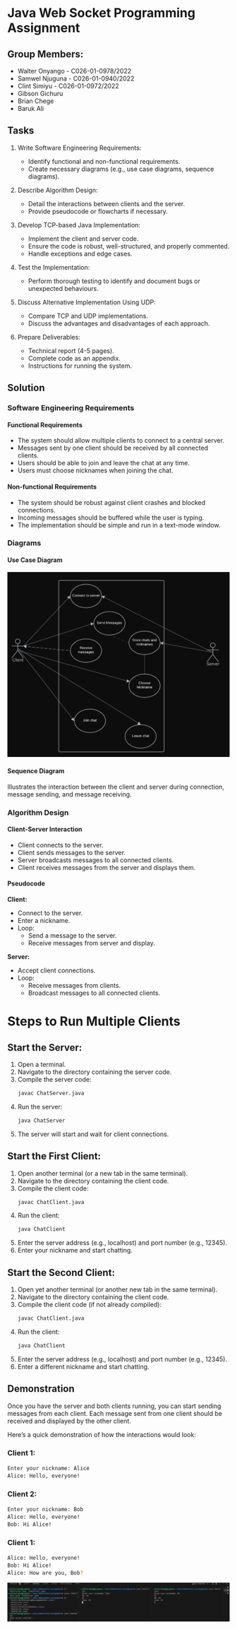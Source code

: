 # Java Web Socket Programming Assignment

## Group Members:
- Walter Onyango - C026-01-0978/2022
- Samwel Njuguna - C026-01-0940/2022
- Clint Simiyu - C026-01-0972/2022
- Gibson Gichuru
- Brian Chege
- Baruk Ali

## Tasks
1. Write Software Engineering Requirements:
   - Identify functional and non-functional requirements.
   - Create necessary diagrams (e.g., use case diagrams, sequence diagrams).

2. Describe Algorithm Design:
   - Detail the interactions between clients and the server.
   - Provide pseudocode or flowcharts if necessary.

3. Develop TCP-based Java Implementation:
   - Implement the client and server code.
   - Ensure the code is robust, well-structured, and properly commented.
   - Handle exceptions and edge cases.

4. Test the Implementation:
   - Perform thorough testing to identify and document bugs or unexpected behaviours.

5. Discuss Alternative Implementation Using UDP:
   - Compare TCP and UDP implementations.
   - Discuss the advantages and disadvantages of each approach.

6. Prepare Deliverables:
   - Technical report (4-5 pages).
   - Complete code as an appendix.
   - Instructions for running the system.

## Solution

### Software Engineering Requirements

#### Functional Requirements
- The system should allow multiple clients to connect to a central server.
- Messages sent by one client should be received by all connected clients.
- Users should be able to join and leave the chat at any time.
- Users must choose nicknames when joining the chat.

#### Non-functional Requirements
- The system should be robust against client crashes and blocked connections.
- Incoming messages should be buffered while the user is typing.
- The implementation should be simple and run in a text-mode window.

### Diagrams

#### Use Case Diagram

![Alt text](usecase.png)

#### Sequence Diagram
Illustrates the interaction between the client and server during connection, message sending, and message receiving.

### Algorithm Design

#### Client-Server Interaction
- Client connects to the server.
- Client sends messages to the server.
- Server broadcasts messages to all connected clients.
- Client receives messages from the server and displays them.

#### Pseudocode

**Client:**
- Connect to the server.
- Enter a nickname.
- Loop:
  - Send a message to the server.
  - Receive messages from server and display.

**Server:**
- Accept client connections.
- Loop:
  - Receive messages from clients.
  - Broadcast messages to all connected clients.

# Steps to Run Multiple Clients

## Start the Server:
1. Open a terminal.
2. Navigate to the directory containing the server code.
3. Compile the server code:
    ```sh
    javac ChatServer.java
    ```
4. Run the server:
    ```sh
    java ChatServer
    ```
5. The server will start and wait for client connections.

## Start the First Client:
1. Open another terminal (or a new tab in the same terminal).
2. Navigate to the directory containing the client code.
3. Compile the client code:
    ```sh
    javac ChatClient.java
    ```
4. Run the client:
    ```sh
    java ChatClient
    ```
5. Enter the server address (e.g., localhost) and port number (e.g., 12345).
6. Enter your nickname and start chatting.

## Start the Second Client:
1. Open yet another terminal (or another new tab in the same terminal).
2. Navigate to the directory containing the client code.
3. Compile the client code (if not already compiled):
    ```sh
    javac ChatClient.java
    ```
4. Run the client:
    ```sh
    java ChatClient
    ```
5. Enter the server address (e.g., localhost) and port number (e.g., 12345).
6. Enter a different nickname and start chatting.

## Demonstration
Once you have the server and both clients running, you can start sending messages from each client. Each message sent from one client should be received and displayed by the other client.

Here’s a quick demonstration of how the interactions would look:

### Client 1:
```sh
Enter your nickname: Alice
Alice: Hello, everyone!
 ```
### Client 2:
```sh
Enter your nickname: Bob
Alice: Hello, everyone!
Bob: Hi Alice!

 ```
### Client 1:
```sh
Alice: Hello, everyone!
Bob: Hi Alice!
Alice: How are you, Bob?

 ```
![Alt text](demo.jpeg)

